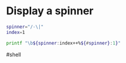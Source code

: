 # Display a spinner

```sh
spinner="/-\|"
index=1

printf "\b${spinner:index++%${#spinner}:1}"
```

#shell 